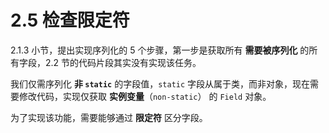 # 2.5 检查限定符

2.1.3 小节，提出实现序列化的 5 个步骤，第一步是获取所有 **需要被序列化** 的所有字段，2.2 节的代码片段其实没有实现该任务。

我们仅需序列化 **非 `static`** 的字段值，`static` 字段从属于类，而非对象，现在需要修改代码，实现仅获取 **实例变量**（`non-static`） 的 `Field` 对象。

为了实现该功能，需要能够通过 **限定符** 区分字段。
